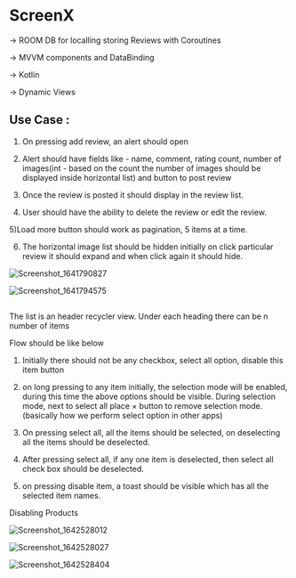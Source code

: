 # ScreenX


-> ROOM DB for localling storing Reviews with Coroutines


-> MVVM components and DataBinding


-> Kotlin


-> Dynamic Views 


## Use Case :

1) On pressing add review, an alert should open 

2) Alert should have fields like - name, comment, rating count, number of images(int - based on the count the number of images should be displayed inside horizontal list) and button to post review

3) Once the review is posted it should display in the review list.

4) User should have the ability to delete the review or edit the review.

5)Load more button should work as pagination, 5 items at a time.

6) The horizontal image list should be hidden initially on click particular review it should expand and when click again it should hide.


![Screenshot_1641790827](https://user-images.githubusercontent.com/77268176/148722227-32466580-37b2-48e1-9aaa-baf8ae410b74.png)


![Screenshot_1641794575](https://user-images.githubusercontent.com/77268176/148724023-0c739e13-7b1c-420b-99c7-f3460d2cc830.png)

## 

The list is an header recycler view. Under each heading there can be n number of items

Flow should be like below

1) Initially there should not be any checkbox, select all option, disable this item button

2) on long pressing to any item initially, the selection mode will be enabled, during this time the above options should be visible. During selection mode, next to select all place × button to remove selection mode. (basically how we perform select option in other apps)

3) On pressing select all, all the items should be selected, on deselecting all the items should be deselected.

4) After pressing select all, if any one item is deselected, then select all check box should be deselected.

5) on pressing disable item, a toast should be visible which has all the selected item names.


Disabling Products 

![Screenshot_1642528012](https://user-images.githubusercontent.com/77268176/149991274-9ff36360-6ff0-4a0c-a40b-8a178b1819fe.png)


![Screenshot_1642528027](https://user-images.githubusercontent.com/77268176/149991284-8ac21406-9417-4dc6-afae-671eeb160a88.png)


![Screenshot_1642528404](https://user-images.githubusercontent.com/77268176/149992004-2b46f04f-d87f-4dfb-b0a6-51bac9a73be7.png)
